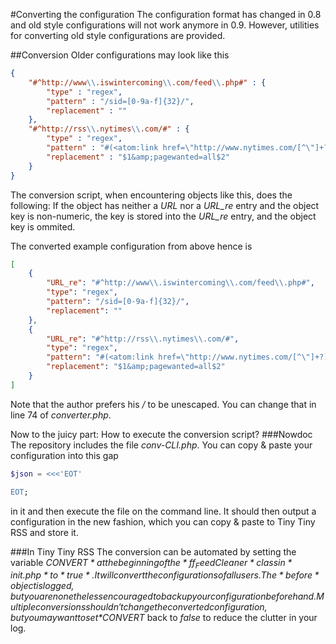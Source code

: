 #Converting the configuration
The configuration format has changed in 0.8 and old style configurations will not work anymore in 0.9. However, utilities for converting old style configurations are provided.

##Conversion
Older configurations may look like this

```json
{
	"#^http://www\\.iswintercoming\\.com/feed\\.php#" : {
		"type" : "regex",
		"pattern" : "/sid=[0-9a-f]{32}/",
		"replacement" : ""
	},
	"#^http://rss\\.nytimes\\.com/#" : {
		"type" : "regex",
		"pattern" : "#(<atom:link href=\"http://www.nytimes.com/[^\"]+?)(\")#",
		"replacement" : "$1&amp;pagewanted=all$2"
	}
}
```

The conversion script, when encountering objects like this, does the following: If the object has neither a *URL* nor a *URL_re* entry and the object key is non-numeric, the key is stored into the *URL_re* entry, and the object key is ommited.

The converted example configuration from above hence is

```json
[
	{
		"URL_re": "#^http://www\\.iswintercoming\\.com/feed\\.php#",
		"type": "regex",
		"pattern": "/sid=[0-9a-f]{32}/",
		"replacement": ""
	},
	{
		"URL_re": "#^http://rss\\.nytimes\\.com/#",
		"type": "regex",
		"pattern": "#(<atom:link href=\"http://www.nytimes.com/[^\"]+?)(\")#",
		"replacement": "$1&amp;pagewanted=all$2"
	}
]
```

Note that the author prefers his */* to be unescaped. You can change that in line 74 of *converter.php*.

Now to the juicy part: How to execute the conversion script? 
###Nowdoc
The repository includes the file *conv-CLI.php*. You can copy & paste your configuration into this gap

```php
$json = <<<'EOT'

EOT;
```

in it and then execute the file on the command line. It should then output a configuration in the new fashion, which you can copy & paste to Tiny Tiny RSS and store it.

###In Tiny Tiny RSS
The conversion can be automated by setting the variable *$CONVERT* at the beginning of the *ff_FeedCleaner* class in *init.php* to *true*. It will convert the configurations of all users.
The *before* object is logged, but you are nonetheless encouraged to backup your configuration beforehand.
Multiple conversions shouldn't change the converted configuration, but you may want to set *$CONVERT* back to *false* to reduce the clutter in your log.
